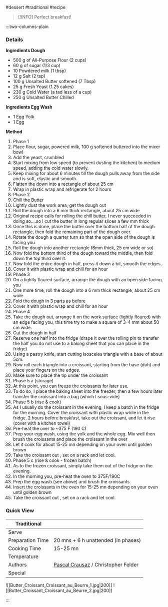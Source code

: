 #dessert #traditional #recipe

> [!INFO]
> Perfect breakfast!

:::two-columns-plain

### Details
**Ingredients Dough**

- 500 g of All-Purpose Flour (2 cups)
- 60 g of sugar (1/3 cup)
- 10 Powdered milk (1 tbsp)
- 12 g Salt (2 tsp)
- 100 g Unsalted Butter softened (7 Tbsp)
- 25 g Fresh Yeast (1.25 cakes)
- 230 g Cold Water (a tad less of a cup)
- 250 g Unsalted Butter Chilled


**Ingredients Egg Wash**

- 1 Egg Yolk
- 1 Egg


**Method**

1. Phase 1
  1. Place flour, sugar, powered milk, 100 g softened buttered into the mixer bowl
  2. Add the yeast, crumbled
  3. Start mixing from low speed (to prevent dusting the kitchen) to medium speed, adding the cold water slowly.
  4. Keep mixing for about 6 minutes till the dough pulls away from the side and is soft, elastic and smooth.
  5. Flatten the down into a rectangle of about 25 cm
  6. Wrap in plastic wrap and refrigerate for 2 hours
2. Phase 2
  1. Chill the Butter 
  2. Lightly dust the work area, get the dough out
  3. Roll the dough into a 6 mm thick rectangle, about 25 cm wide
  4. Original recipe calls for rolling the chill butter, I never succeeded in doing so....so I cut the butter in long regular slices a few mm thick
  5. Once this is done, place the butter over the bottom half of the dough rectangle, then fold the remaining part of the dough over.
  6. Rotate the dough a quarter turn so that the open side of the dough is facing you
  7. Roll the dough into another rectangle (6mm thick, 25 cm wide or so)
  8. Now fold the bottom third of the dough toward the middle, then fold down the top third over it.
  9. Now fold the entire dough in half, press it down a bit, smooth the edges.
  10. Cover it with plastic wrap and chill for an hour
3. Phase 3
  1. On a lightly floured surface, arrange the dough with an open side facing you
  2. One more time, roll the dough into a 6 mm thick rectangle, about 25 cm wide
  3. Fold the dough in 3 parts as before
  4. Cover it with plastic wrap and chill for an hour
4. Phase 4
  1. Take the dough out, arrange it on the work surface (lightly floured) with an edge facing you, this time try to make a square of 3-4 mm about 50 cm wide.
  2. Cut the dough in half
  3. Reserve one half into the fridge (drape it over the rolling pin to transfer the half you do not use to a baking sheet that you can place in the fridge).
  4. Using a pastry knife, start cutting isosceles triangle with a base of about 5cm. 
  5. Now roll each triangle into a croissant, starting from the base (duh) and place your fingers on the edges.
  6. Make sure to place the tip under the croissant
5. Phase 5 a (storage)
  1. At this point, you can freeze the croissants for later use.
  2. To do so, I place the baking sheet into the freezer, then a few hours later transfer the croissant into a bag (which I sous-vide)
6. Phase 5 b (rise & cook)
  1. As I usually do the croissant in the evening, I keep a batch in the fridge for the morning. Cover the croissant with plastic wrap while in the fridge. 2 hours before breakfast, take out the croissant, and let it rise (cover with a kitchen towel)
  2. Pre-heat the over to ~375 F (190 C)
  3. Prep your egg wash, using the yolk and the whole egg. Mix well then brush the croissants and place the croissant in the over
  4. Let it cook for about 15-25 mn depending on your oven until golden brown
  5. Take the croissant out , set on a rack and let cool.
7. Phase 5 c (rise & cook - frozen batch)
  1. As to the frozen croissant, simply take them out of the fridge on the evening.
  2. In the morning you, pre-heat the oven to 375F/190C
  3. Prep the egg wash (see above) and brush the croissants
  4. Insert the croissants in the oven for 15-25 mn depending on your oven until golden brown
  5. Take the croissant out , set on a rack and let cool.





### Quick View
| Traditional      |                                                |
| ---------------- | ---------------------------------------------- |
| Serve            |                                                |
| Preparation Time | 20 mns + 6 h unattended (in phases)            |
| Cooking Time     | 15-25 mn                                       |
| Temperature      |                                                |
| Authors          | [Pascal Crausaz](mailto:pascal@askpascal.com) / Christopher Felder |
| Special          |                                                |

![[Butter_Croissant_Croissant_au_Beurre_1.jpg|200]]
![[Butter_Croissant_Croissant_au_Beurre_2.jpg|200]]

:::

